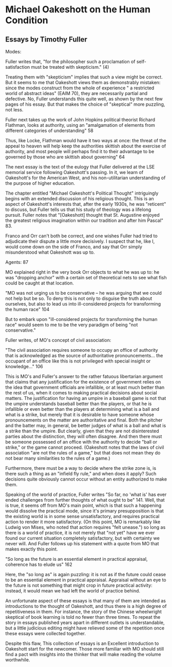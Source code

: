 # Michael Oakeshott on the Human Condition

## Essays by Timothy Fuller


Modes: 

Fuller writes that, "for the philosopher such a proclamation of self-satisfaction must be treated with skepticism." (4)

Treating them with "skepticism" implies that such a view might be correct. But it seems to me that Oakeshott views them
as demonstrably mistaken: since the modes construct from the whole of experience " a restricted world of abstract ideas"
(EAIM 70), they are necessarily partial and defective. No, Fuller understands this quite well, as shown by the next few
pages of his essay. But that makes the choice of "skeptical" more puzzling, not less.


Fuller next takes up the work of John Hopkins political theorist Richard Flathman, looks at authority, using an
"amalgamation of elements from different categories of understanding" 58

Thus, like Locke, Flathman would have it two ways at once: the threat of the appeal to heaven will help keep the
authorities skittish about the exercise of authority, and most people will perhaps find it to their advantage to be
governed by those who are skittish about governing" 64


The next essay is the text of the eulogy that Fuller delivered at the LSE memorial service following Oakeshott's
passing. In it, we learn of Oakeshott's for the American West, and his non-utilitarian understanding of the purpose of
higher education. 


The chapter entitled "Michael Oakeshott's Political Thought" intriguingly begins with an extended discussion of his
religious thought. This is an aspect of Oakeshott's interests that, after the early 1930s, he was "reticent" to discuss,
but Fuller tells us that his study of theology was a lifelong pursuit. Fuller notes that "[Oakeshott] thought that St.
Augustine enjoyed the greatest religious imagination within our tradition and after him Pascal" 83.


Franco and Orr can't both be correct, and one wishes Fuller had tried to adjudicate their dispute a little more
decisively. I suspect that he, like I, would come down on the side of Franco, and say that Orr simply misunderstood what
Oakeshott was up to.

Agents: 87

MO explained right in the very book Orr objects to what he was up to: he was "dropping anchor" with a certain set of
theoretical nets to see what fish could be caught at that location.




"MO was not urging us to be conservative – he was arguing that we could not help but be so. To deny this is not only to
disguise the truth about ourselves, but also to lead us into ill-considered projects for transforming the human race"
104

But to embark upon "ill-considered projects for transforming the human race" would seem to me to be the very paradigm of
being "not conservative."




Fuller writes, of MO's concept of civil association:

"The civil association requires someone to occupy an office of authority that is acknowledged as the source of
authoritative pronouncements... the occupant of an office like this is not privileged with special insight or knowledge..."
106

This is MO's and Fuller's answer to the rather fatuous libertarian argument that claims that any justification for the
existence of government relies on the idea that government officials are infallible, or at least much better than the
rest of us, when it comes to making practical decisions about social matters. The justification for having an umpire in
a baseball game is not that the umpire understands baseball better than the players, or that he is infallible or even
better than the players at determining what is a ball and what is a strike, but merely that it is desirable to have
someone whose pronouncements on the matter are authoritative and final. Both the pitcher and the batter may, in general,
be better judges of what is a ball and what is a strike than the umpire. But clearly, given that they are not
disinterested parties about the distinction, they will often disagree. And then there must be someone possessed of an
office with the authority to decide "ball or strike," or the game cannot proceed. (Oakeshott notes that the laws of
civil association "are not the rules of a game," but that does not mean they do not bear many similarities to the rules
of a game.)

Furthermore, there must be a way to decide where the strike zone is, is there such a thing as an "infield fly rule," and
when does it apply? Such decisions quite obviously cannot occur without an entity authorized to make them.


Speaking of the world of practice, Fuller writes "So far, no 'what is' has ever ended challenges from further thoughts
of what ought to be" 141. Well, that is true, it seems off from MO's main point, which is that such a happening would
dissolve the practical mode, since it's primary presupposition is that the existing world is in some sense
unsatisfactory, and requires practical action to render it more satisfactory. (On this point, MO is remarkably like
Ludwig von Mises, who noted that action requires "felt unease.") so long as there is a world of practice, it is not
merely that "not yet" have we ever found our current situation completely satisfactory, but with certainty we never
will. And Fuller follows up his statement with a quote from MO that makes exactly this point.





"So long as the future is an essential element in practical appraisal, coherence has to elude us" 162

Here, the "so long as" is again puzzling: it is not as if the future could cease to be an essential element in practical
appraisal. Appraisal without an eye to the future is not something that might crop in future practical activity:
instead, it would mean we had left the world of practice behind.


An unfortunate aspect of these essays is that many of them are intended as introductions to the thought of Oakeshott,
and thus there is a high degree of repetitiveness in them. For instance, the story of the Chinese wheelwright skeptical
of book learning is told no fewer than three times. To repeat the story in essays published years apart in different
outlets is understandable, but a little judicious editing might have relieved some of the repetition
once these essays were collected together.

Despite this flaw, This collection of essays is an Excellent introduction to Oakeshott start for the newcomer. Those
more familiar with MO should still find a pact with insights into the thinker that will make reading the volume
worthwhile.



